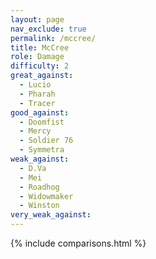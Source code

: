 ```yaml
---
layout: page
nav_exclude: true
permalink: /mccree/
title: McCree
role: Damage
difficulty: 2
great_against:
  - Lucio
  - Pharah
  - Tracer
good_against:
  - Doomfist
  - Mercy
  - Soldier 76
  - Symmetra
weak_against:
  - D.Va
  - Mei
  - Roadhog
  - Widowmaker
  - Winston
very_weak_against:
---
```


{% include comparisons.html %}